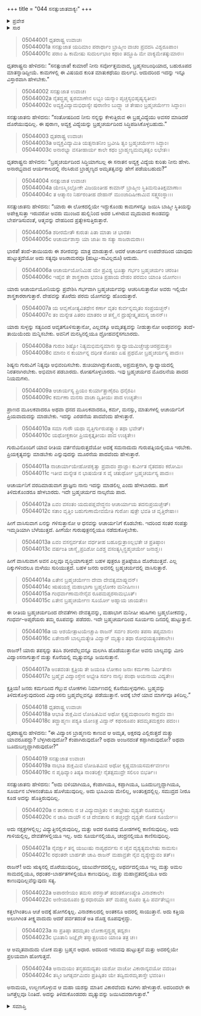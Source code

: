 +++
title = "044 ಸನತ್ಸುಜಾತವಾಕ್ಯಃ"
+++

<details><summary>ಪ್ರವೇಶ</summary>


।।   ಓಂ ಓಂ ನಮೋ ನಾರಾಯಣಾಯ।।   ಶ್ರೀ ವೇದವ್ಯಾಸಾಯ ನಮಃ ।।

ಶ್ರೀ ಕೃಷ್ಣದ್ವೈಪಾಯನ ವೇದವ್ಯಾಸ ವಿರಚಿತ  

**ಶ್ರೀ ಮಹಾಭಾರತ**

**ಉದ್ಯೋಗ ಪರ್ವ**

**ಸನತ್ಸುಜಾತ ಪರ್ವ**

**ಅಧ್ಯಾಯ 44**

</details>


<details><summary>ಸಾರ</summary>

ಸನತ್ಸುಜಾತನು ಧೃತರಾಷ್ಟ್ರನಿಗೆ ಬ್ರಹ್ಮಚರ್ಯದ ಕುರಿತು ವಿವರಿಸುವುದು (1-24).

</details>

> 05044001 ಧೃತರಾಷ್ಟ್ರ ಉವಾಚ।  
05044001a ಸನತ್ಸುಜಾತ ಯದಿಮಾಂ ಪರಾರ್ಥಾಂ
	ಬ್ರಾಹ್ಮೀಂ ವಾಚಂ ಪ್ರವದಸಿ ವಿಶ್ವರೂಪಾಂ।  
> 05044001c ಪರಾಂ ಹಿ ಕಾಮೇಷು ಸುದುರ್ಲಭಾಂ ಕಥಾಂ
	ತದ್ಬ್ರೂಹಿ ಮೇ ವಾಕ್ಯಮೇತತ್ಕುಮಾರ।।  

ಧೃತರಾಷ್ಟ್ರನು ಹೇಳಿದನು: “ಸನತ್ಸುಜಾತ! ಕುಮಾರ! ನೀನು ಸರ್ವೋತ್ತಮವಾದ, ಬ್ರಹ್ಮಸಂಬಂಧಿಯಾದ, ಬಹುರೂಪದ ಮಾತನ್ನಾಡಿದ್ದೀಯೆ. ಕಾಮಗಳಲ್ಲಿ ಈ ವಿಷಯದ ಕುರಿತ ಮಾತುಕಥೆಯು ದುರ್ಲಭ. ಆದುದರಿಂದ ಇದನ್ನು ಇನ್ನೂ ವಿಸ್ತಾರವಾಗಿ ಹೇಳಬೇಕು.”

> 05044002 ಸನತ್ಸುಜಾತ ಉವಾಚ।  
05044002a ನೈತದ್ಬ್ರಹ್ಮ ತ್ವರಮಾಣೇನ ಲಭ್ಯಂ
	ಯನ್ಮಾಂ ಪೃಚ್ಚಸ್ಯಭಿಹೃಷ್ಯಸ್ಯತೀವ।  
> 05044002c ಅವ್ಯಕ್ತವಿದ್ಯಾಮಭಿಧಾಸ್ಯೇ ಪುರಾಣೀಂ
	ಬುದ್ಧ್ಯಾ ಚ ತೇಷಾಂ ಬ್ರಹ್ಮಚರ್ಯೇಣ ಸಿದ್ಧಾಂ।।  

ಸನತ್ಸುಜಾತನು ಹೇಳಿದನು: “ಸಂತೋಷದಿಂದ ನೀನು ನನ್ನನ್ನು ಕೇಳುತ್ತಿರುವ ಈ ಬ್ರಹ್ಮವಿದ್ಯೆಯು ಅವಸರ ಮಾಡಿದರೆ ದೊರೆಯುವುದಿಲ್ಲ. ಈ ಪುರಾಣ, ಅವ್ಯಕ್ತ ವಿದ್ಯೆಯನ್ನು ಬ್ರಹ್ಮಚರ್ಯದಿಂದ ಸಿದ್ಧಿಪಡಿಸಿಕೊಳ್ಳಬಹುದು.”

> 05044003 ಧೃತರಾಷ್ಟ್ರ ಉವಾಚ।  
05044003a ಅವ್ಯಕ್ತವಿದ್ಯಾಮಿತಿ ಯತ್ಸನಾತನೀಂ
	ಬ್ರವೀಷಿ ತ್ವಂ ಬ್ರಹ್ಮಚರ್ಯೇಣ ಸಿದ್ಧಾಂ।  
> 05044003c ಅನಾರಭ್ಯಾ ವಸತೀಹಾರ್ಯ ಕಾಲೇ
	ಕಥಂ ಬ್ರಾಹ್ಮಣ್ಯಮಮೃತತ್ವಂ ಲಭೇತ।।   

ಧೃತರಾಷ್ಟ್ರನು ಹೇಳಿದನು: “ಬ್ರಹ್ಮಚರ್ಯದಿಂದ ಸಿದ್ಧಿಯಾಗಬಲ್ಲ ಈ ಸನಾತನ ಅವ್ಯಕ್ತ ವಿದ್ಯೆಯ ಕುರಿತು ನೀನು ಹೇಳು. ಅನಾರಭ್ಯವಾದ ಆರ್ಯಕಾಲದಲ್ಲಿ ನೆಲಸಿರುವ ಬ್ರಾಹ್ಮಣ್ಯದ ಅಮೃತತ್ವವನ್ನು ಹೇಗೆ ಪಡೆಯಬಹುದು?”

> 05044004 ಸನತ್ಸುಜಾತ ಉವಾಚ।  
05044004a ಯೇಽಸ್ಮಿಽಲ್ಲೋಕೇ ವಿಜಯಂತೀಹ ಕಾಮಾನ್
	ಬ್ರಾಹ್ಮೀಂ ಸ್ಥಿತಿಮನುತಿತಿಕ್ಷಮಾಣಾಃ।  
> 05044004c ತ ಆತ್ಮಾನಂ ನಿರ್ಹರಂತೀಹ ದೇಹಾನ್
	ಮುಂಜಾದಿಷೀಕಾಮಿವ ಸತ್ತ್ವಸಂಸ್ಥಾಃ।।   

ಸನತ್ಸುಜಾತನು ಹೇಳಿದನು: “ಯಾರು ಈ ಲೋಕದಲ್ಲಿಯೇ ಇದ್ದುಕೊಂಡು ಕಾಮಗಳನ್ನೂ ಜಯಿಸಿ ಬಾಹ್ಮೀ ಸ್ಥಿತಿಯನ್ನು ಅಪೇಕ್ಷಿಸುತ್ತಾ ಇರುವರೋ ಅವರು ಮುಂಜದ ಹುಲ್ಲಿನಿಂದ ಅದರ ಒಳಗಿರುವ ಮೃದುವಾದ ಕಾಂಡವನ್ನು ಬೇರ್ಪಡಿಸುವಂತೆ, ಆತ್ಮವನ್ನು ದೇಹದಿಂದ ಪ್ರತ್ಯೇಕಿಸುತ್ತಿರುತ್ತಾರೆ.

> 05044005a ಶರೀರಮೇತೌ ಕುರುತಃ ಪಿತಾ ಮಾತಾ ಚ ಭಾರತ।  
05044005c ಆಚಾರ್ಯಶಾಸ್ತಾ ಯಾ ಜಾತಿಃ ಸಾ ಸತ್ಯಾ ಸಾಜರಾಮರಾ।।

ಭಾರತ! ತಂದೆ-ತಾಯಿಯರು ಈ ಶರೀರವನ್ನು ಮಾತ್ರ ಮಾಡುತ್ತಾರೆ. ಆದರೆ ಆಚಾರ್ಯನ ಉಪದೇಶದಿಂದ ಯಾವುದು ಹುಟ್ಟುತ್ತದೆಯೋ ಅದು ಸತ್ಯವೂ ಅಜರಾಮರವೂ (ಹುಟ್ಟು-ಸಾವಿಲ್ಲದೂ) ಆದುದು.

> 05044006a ಆಚಾರ್ಯಯೋನಿಮಿಹ ಯೇ ಪ್ರವಿಶ್ಯ
	ಭೂತ್ವಾ ಗರ್ಭಂ ಬ್ರಹ್ಮಚರ್ಯಂ ಚರಂತಿ।  
> 05044006c ಇಹೈವ ತೇ ಶಾಸ್ತ್ರಕಾರಾ ಭವಂತಿ
	ಪ್ರಹಾಯ ದೇಹಂ ಪರಮಂ ಯಾಂತಿ ಯೋಗಂ।।  

ಯಾರು ಆಚಾರ್ಯಯೋನಿಯನ್ನು ಪ್ರವೇಶಿಸಿ ಗರ್ಭವಾಗಿ ಬ್ರಹ್ಮಚರ್ಯವನ್ನು ಆಚರಿಸಿಸುತ್ತಾರೋ ಅವರು ಇಲ್ಲಿಯೇ ಶಾಸ್ತ್ರಕಾರರಾಗುತ್ತಾರೆ. ದೇಹವನ್ನು ತೊರೆದು ಪರಮ ಯೋಗವನ್ನು ಹೊಂದುತ್ತಾರೆ.

> 05044007a ಯ ಆವೃಣೋತ್ಯವಿತಥೇನ ಕರ್ಣಾ
	ವೃತಂ ಕುರ್ವನ್ನಮೃತಂ ಸಂಪ್ರಯಚ್ಚನ್।   
> 05044007c ತಂ ಮನ್ಯೇತ ಪಿತರಂ ಮಾತರಂ ಚ
	ತಸ್ಮೈ ನ ದ್ರುಹ್ಯೇತ್ಕೃತಮಸ್ಯ ಜಾನನ್।।   

ಯಾರು ಸುಳ್ಳನ್ನು ಸತ್ಯದಿಂದ ಆವೃತಗೊಳಿಸುತ್ತಾನೋ, ಎಲ್ಲವಕ್ಕೂ ಅಮೃತತ್ವವನ್ನು ನೀಡುತ್ತಾನೋ ಅಂಥವನನ್ನು ತಂದೆ-ತಾಯಿಯೆಂದು ಮನ್ನಿಸಬೇಕು. ಅವನಿಗೆ ಮನಸ್ಸಿನಲ್ಲಿಯೂ ದ್ರೋಹವನ್ನೆಸಗಬಾರದು.

> 05044008a ಗುರುಂ ಶಿಷ್ಯೋ ನಿತ್ಯಮಭಿಮನ್ಯಮಾನಃ
	ಸ್ವಾಧ್ಯಾಯಮಿಚ್ಚೇಚ್ಚುಚಿರಪ್ರಮತ್ತಃ।   
> 05044008c ಮಾನಂ ನ ಕುರ್ಯಾನ್ನ ದಧೀತ ರೋಷಂ
	ಏಷ ಪ್ರಥಮೋ ಬ್ರಹ್ಮಚರ್ಯಸ್ಯ ಪಾದಃ।।   

ಶಿಷ್ಯನು ಗುರುವಿಗೆ ನಿತ್ಯವೂ ಅಭಿವಂದಿಸಬೇಕು. ಶುಚಿಯಾಗಿದ್ದುಕೊಂಡು, ಅಪ್ರಮತ್ತನಾಗಿ, ಸ್ವಾಧ್ಯಾಯದಲ್ಲಿ ನಿರತನಾಗಿರಬೇಕು. ಅಭಿಮಾನ ಪಡಬಾರದು. ರೋಷಗೊಳ್ಳಬಾರದು. ಇವು ಬ್ರಹ್ಮಚರ್ಯದ ಮೊದಲನೆಯ ಪಾದದ ನಿಯಮಗಳು.

> 05044009a ಆಚಾರ್ಯಸ್ಯ ಪ್ರಿಯಂ ಕುರ್ಯಾತ್ಪ್ರಾಣೈರಪಿ ಧನೈರಪಿ।  
05044009c ಕರ್ಮಣಾ ಮನಸಾ ವಾಚಾ ದ್ವಿತೀಯಃ ಪಾದ ಉಚ್ಯತೇ।।

ಪ್ರಾಣದ ಮೂಲಕವಾದರೂ ಅಥವಾ ಧನದ ಮೂಲಕವಾದರೂ, ಕರ್ಮ, ಮನಸ್ಸು, ಮಾತುಗಳಲ್ಲಿ ಆಚಾರ್ಯನಿಗೆ ಪ್ರಿಯವಾದುದನ್ನು ಮಾಡಬೇಕು. ಇದನ್ನು ಎರಡನೆಯ ಪಾದವೆಂದು ಹೇಳುತ್ತಾರೆ.

> 05044010a ಸಮಾ ಗುರೌ ಯಥಾ ವೃತ್ತಿರ್ಗುರುಪತ್ನ್ಯಾಂ ತಥಾ ಭವೇತ್।  
05044010c ಯಥೋಕ್ತಕಾರೀ ಪ್ರಿಯಕೃತ್ತೃತೀಯಃ ಪಾದ ಉಚ್ಯತೇ।।

ಗುರುವಿನೊಂದಿಗೆ ಯಾವ ರೀತಿಯ ವರ್ತನೆಯಿರುತ್ತದೆಯೋ ಅದಕ್ಕೆ ಸಮನಾದುದು ಗುರುಪತ್ನಿಯಲ್ಲಿಯೂ ಇರಬೇಕು. ಪ್ರಿಯಕೃತ್ಯವನ್ನು ಮಾಡಬೇಕು ಎನ್ನುವುದನ್ನು ಮೂರನೆಯ ಪಾದವೆಂದು ಹೇಳುತ್ತಾರೆ.

> 05044011a ನಾಚಾರ್ಯಾಯೇಹೋಪಕೃತ್ವಾ ಪ್ರವಾದಂ
	ಪ್ರಾಜ್ಞಾಃ ಕುರ್ವೀತ ನೈತದಹಂ ಕರೋಮಿ।  
> 05044011c ಇತೀವ ಮನ್ಯೇತ ನ ಭಾಷಯೇತ
	ಸ ವೈ ಚತುರ್ಥೋ ಬ್ರಹ್ಮಚರ್ಯಸ್ಯ ಪಾದಃ।।  

ಆಚಾರ್ಯನಿಗೆ ವರದಿಮಾಡುವಾಗ ಪ್ರಾಜ್ಞನು ನಾನು ಇದನ್ನು ಮಾಡಲಿಲ್ಲ ಎಂದು ಹೇಳಬಾರದು. ಹಾಗೆ ತಿಳಿದುಕೊಂಡರೂ ಹೇಳಬಾರದು. ಇದೇ ಬ್ರಹ್ಮಚರ್ಯದ ನಾಲ್ಕನೆಯ ಪಾದ.

> 05044012a ಏವಂ ವಸಂತಂ ಯದುಪಪ್ಲವೇದ್ಧನಂ
	ಆಚಾರ್ಯಾಯ ತದನುಪ್ರಯಚ್ಚೇತ್।  
> 05044012c ಸತಾಂ ವೃತ್ತಿಂ ಬಹುಗುಣಾಮೇವಮೇತಿ
	ಗುರೋಃ ಪುತ್ರೇ ಭವತಿ ಚ ವೃತ್ತಿರೇಷಾ।।  

ಹೀಗೆ ವಾಸಿಸುವಾಗ ಏನನ್ನು ಗಳಿಸುತ್ತಾನೋ ಆ ಧನವನ್ನು ಆಚಾರ್ಯನಿಗೆ ಕೊಡಬೇಕು. ಇದರಿಂದ ಸಂತರ ಸಂಪತ್ತು ಇಮ್ಮಡಿಯಾಗಿ ಬೆಳೆಯುತ್ತದೆ. ಹೀಗೆಯೇ ಗುರುಪುತ್ರನಲ್ಲಿಯೂ ನಡೆದುಕೊಳ್ಳಬೇಕು.

> 05044013a ಏವಂ ವಸನ್ಸರ್ವತೋ ವರ್ಧತೀಹ
	ಬಹೂನ್ಪುತ್ರಾಽಲ್ಲಭತೇ ಚ ಪ್ರತಿಷ್ಠಾಂ।  
> 05044013c ವರ್ಷಂತಿ ಚಾಸ್ಮೈ ಪ್ರದಿಶೋ ದಿಶಶ್ಚ
	ವಸಂತ್ಯಸ್ಮಿನ್ಬ್ರಹ್ಮಚರ್ಯೇ ಜನಾಶ್ಚ।।  

ಹೀಗೆ ವಾಸಿಸುವಾಗ ಅವನ ಎಲ್ಲವೂ ವೃದ್ಧಿಯಾಗುತ್ತದೆ: ಬಹಳ ಪುತ್ರರೂ ಪ್ರತಿಷ್ಠೆಯೂ ದೊರೆಯುತ್ತವೆ. ಎಲ್ಲ ದಿಕ್ಕುಗಳಿಂದಲೂ ಮಳೆಯು ಸುರಿಯುತ್ತದೆ. ಬಹಳ ಜನರು ಅವನಲ್ಲಿ ಬ್ರಹ್ಮಚರ್ಯದಲ್ಲಿ ವಾಸಿಸುತ್ತಾರೆ.

> 05044014a ಏತೇನ ಬ್ರಹ್ಮಚರ್ಯೇಣ ದೇವಾ ದೇವತ್ವಮಾಪ್ನುವನ್।  
05044014c ಋಷಯಶ್ಚ ಮಹಾಭಾಗಾ ಬ್ರಹ್ಮಲೋಕಂ ಮನೀಷಿಣಃ।।  
05044015a ಗಂಧರ್ವಾಣಾಮನೇನೈವ ರೂಪಮಪ್ಸರಸಾಮಭೂತ್।   
05044015c ಏತೇನ ಬ್ರಹ್ಮಚರ್ಯೇಣ ಸೂರ್ಯೋ ಅಹ್ನಾಯ ಜಾಯತೇ।।

ಈ ರೀತಿಯ ಬ್ರಹ್ಮಚರ್ಯದಿಂದ ದೇವತೆಗಳು ದೇವತ್ವವನ್ನು, ಮಹಾಭಾಗ ಮನೀಷೀ ಋಷಿಗಳು ಬ್ರಹ್ಮಲೋಕವನ್ನು, ಗಂಧರ್ವ-ಅಪ್ಸರೆಯರು ತಮ್ಮ ರೂಪವನ್ನು ಪಡೆದರು. ಇದೇ ಬ್ರಹ್ಮಚರ್ಯದಿಂದ ಸೂರ್ಯನು ದಿನದಲ್ಲಿ ಹುಟ್ಟುತ್ತಾನೆ.

> 05044016a ಯ ಆಶಯೇತ್ಪಾಟಯೇಚ್ಚಾಪಿ ರಾಜನ್
	ಸರ್ವಂ ಶರೀರಂ ತಪಸಾ ತಪ್ಯಮಾನಃ।  
> 05044016c ಏತೇನಾಸೌ ಬಾಲ್ಯಮತ್ಯೇತಿ ವಿದ್ವಾನ್
	ಮೃತ್ಯುಂ ತಥಾ ರೋಧಯತ್ಯಂತಕಾಲೇ।।  

ರಾಜನ್! ಯಾರು ತಪಸ್ಸನ್ನು ತಪಿಸಿ ಶರೀರವೆಲ್ಲವನ್ನೂ ಮಲಗಿಸಿ ಹೊಡೆಯುತ್ತಾನೋ ಅವನು ಬಾಲ್ಯವನ್ನು ಮೀರಿ ವಿದ್ವಾಂಸನಾಗುತ್ತಾನೆ ಮತ್ತು ಕೊನೆಯಲ್ಲಿ ಮೃತ್ಯುವನ್ನೂ ಜಯಿಸುತ್ತಾನೆ.

> 05044017a ಅಂತವಂತಃ ಕ್ಷತ್ರಿಯ ತೇ ಜಯಂತಿ
	ಲೋಕಾಂ ಜನಾಃ ಕರ್ಮಣಾ ನಿರ್ಮಿತೇನ।  
> 05044017c ಬ್ರಹ್ಮೈವ ವಿದ್ವಾಂಸ್ತೇನ ಅಭ್ಯೇತಿ ಸರ್ವಂ
	ನಾನ್ಯಃ ಪಂಥಾ ಅಯನಾಯ ವಿದ್ಯತೇ।।  

ಕ್ಷತ್ರಿಯ! ಜನರು ಕರ್ಮದಿಂದ ಗೆಲ್ಲುವ ಲೋಕಗಳು ನಿರ್ಮಾಣದಲ್ಲಿ ಕೊನೆಯುಳ್ಳವುಗಳು. ಬ್ರಹ್ಮವನ್ನು ತಿಳಿದುಕೊಳ್ಳುವುದರಿಂದ ವಿದ್ವಾಂಸನು ಬ್ರಹ್ಮವೆಲ್ಲವನ್ನೂ ಪಡೆಯುತ್ತಾನೆ. ಅದಕ್ಕೆ ಬೇರೆ ಯಾವ ಮಾರ್ಗವೂ ತಿಳಿದಿಲ್ಲ.”

> 05044018 ಧೃತರಾಷ್ಟ್ರ ಉವಾಚ।  
05044018a ಆಭಾತಿ ಶುಕ್ಲಮಿವ ಲೋಹಿತಮಿವ
	ಅಥೋ ಕೃಷ್ಣಮಥಾಂಜನಂ ಕಾದ್ರವಂ ವಾ।  
> 05044018c ತದ್ಬ್ರಾಹ್ಮಣಃ ಪಶ್ಯತಿ ಯೋಽತ್ರ ವಿದ್ವಾನ್
	ಕಥಂರೂಪಂ ತದಮೃತಮಕ್ಷರಂ ಪದಂ।।  

ಧೃತರಾಷ್ಟ್ರನು ಹೇಳಿದನು: “ಈ ವಿದ್ವಾಂಸ ಬ್ರಾಹ್ಮಣನು ಕಾಣುವ ಆ ಅಮೃತ, ಅಕ್ಷರವು ಎಲ್ಲಿರುತ್ತದೆ ಮತ್ತು ಯಾವರೂಪದ್ದು? ಬೆಳ್ಳಗಿರುವುದೋ? ಕೆಂಪಾಗಿರುವುದೋ? ಅಥವಾ ಅಂಜನದಂತೆ ಕಪ್ಪಾಗಿರುವುದೋ? ಅಥವಾ ಬೂದುಬಣ್ಣದ್ದಾಗಿರುವುದೋ?”

> 05044019 ಸನತ್ಸುಜಾತ ಉವಾಚ।  
05044019a ನಾಭಾತಿ ಶುಕ್ಲಮಿವ ಲೋಹಿತಮಿವ
	ಅಥೋ ಕೃಷ್ಣಮಾಯಸಮರ್ಕವರ್ಣಂ।  
> 05044019c ನ ಪೃಥಿವ್ಯಾಂ ತಿಷ್ಠತಿ ನಾಂತರಿಕ್ಷೇ
	ನೈತತ್ಸಮುದ್ರೇ ಸಲಿಲಂ ಬಿಭರ್ತಿ।।  

ಸನತ್ಸುಜಾತನು ಹೇಳಿದನು: “ಅದು ಬಿಳಿಯಾಗಿಯೂ, ಕೆಂಪಾಗಿಯೂ, ಕಪ್ಪಾಗಿಯೂ, ಬೂದುಬಣ್ಣದ್ದಾಗಿಯೂ, ಸೂರ್ಯನ ಬೆಳಕಿನಂತೆಯೂ ಹೊಳೆಯುವುದಿಲ್ಲ. ಅದು ಭೂಮಿಯ ಮೇಲಿಲ್ಲ, ಅಂತರಿಕ್ಷದಲ್ಲಿಲ್ಲ. ಸಮುದ್ರದ ನೀರೂ ಕೂಡ ಅದನ್ನು ಹೊತ್ತಿರುವುದಿಲ್ಲ.

> 05044020a ನ ತಾರಕಾಸು ನ ಚ ವಿದ್ಯುದಾಶ್ರಿತಂ
	ನ ಚಾಭ್ರೇಷು ದೃಶ್ಯತೇ ರೂಪಮಸ್ಯ।  
> 05044020c ನ ಚಾಪಿ ವಾಯೌ ನ ಚ ದೇವತಾಸು
	ನ ತಚ್ಚಂದ್ರೇ ದೃಶ್ಯತೇ ನೋತ ಸೂರ್ಯೇ।।  

ಅದು ನಕ್ಷತ್ರಗಳಲ್ಲಿಲ್ಲ; ವಿದ್ಯುತ್ತಿನಲ್ಲಿರುವುದಿಲ್ಲ, ಮತ್ತು ಅದರ ರೂಪವು ಮೋಡಗಳಲ್ಲಿ ಕಾಣಿಸುವುದಿಲ್ಲ. ಅದು ಗಾಳಿಯಲ್ಲಿಲ್ಲ, ದೇವತೆಗಳಲ್ಲಿಯೂ ಇಲ್ಲ. ಅದು ಸೂರ್ಯನಲ್ಲಿಯೂ, ಚಂದ್ರನಲ್ಲಿಯೂ ಕಾಣಿಸುವುದಿಲ್ಲ.

> 05044021a ನೈವರ್ಕ್ಷು ತನ್ನ ಯಜುಃಷು ನಾಪ್ಯಥರ್ವಸು
	ನ ಚೈವ ದೃಶ್ಯತ್ಯಮಲೇಷು ಸಾಮಸು।  
> 05044021c ರಥಂತರೇ ಬಾರ್ಹತೇ ಚಾಪಿ ರಾಜನ್
	ಮಹಾವ್ರತೇ ನೈವ ದೃಶ್ಯೇದ್ಧ್ರುವಂ ತತ್।।  

ರಾಜನ್! ಅದು ಋಕ್ಕಿನಲ್ಲಿ ದೊರೆಯುವುದಿಲ್ಲ, ಯಜುರ್ವೇದದಲ್ಲಿಲ್ಲ, ಅಥರ್ವದಲ್ಲಿಯೂ ಇಲ್ಲ ಮತ್ತು ಅಮಲ ಸಾಮದಲ್ಲಿಯೂ, ರಥಂತರ-ಬಾರ್ಹತಗಳಲ್ಲಿಯೂ ಕಾಣುವುದಿಲ್ಲ. ಮತ್ತು ಮಹಾವ್ರತದಲ್ಲಿಯೂ ಅದು ಕಾಣುವುದಿಲ್ಲವೆನ್ನುವುದು ಸತ್ಯ.

> 05044022a ಅಪಾರಣೀಯಂ ತಮಸಃ ಪರಸ್ತಾತ್
	ತದಂತಕೋಽಪ್ಯೇತಿ ವಿನಾಶಕಾಲೇ।  
> 05044022c ಅಣೀಯರೂಪಂ ಕ್ಷುರಧಾರಯಾ ತನ್
	ಮಹಚ್ಚ ರೂಪಂ ತ್ವಪಿ ಪರ್ವತೇಭ್ಯಃ।।   

ಕತ್ತಲೆಗಿಂತಲೂ ಆಚೆ ಅದಕ್ಕೆ ಹೋಗಲಿಕ್ಕಿಲ್ಲ. ವಿನಾಶಕಾಲದಲ್ಲಿ ಅಂತಕನೂ ಅದರಲ್ಲಿ ಸಾಯುತ್ತಾನೆ. ಅದು ಕತ್ತಿಯ ಅಲುಗಿಗಿಂತ ತೀಕ್ಷ್ಣವಾದುದು ಆದರೆ ಪರ್ವತದಂತೆ ಅತಿ ದೊಡ್ಡ ರೂಪವುಳ್ಳದ್ದು.

> 05044023a ಸಾ ಪ್ರತಿಷ್ಠಾ ತದಮೃತಂ ಲೋಕಾಸ್ತದ್ಬ್ರಹ್ಮ ತದ್ಯಶಃ।  
05044023c ಭೂತಾನಿ ಜಜ್ಞೈರೇ ತಸ್ಮಾತ್ಪ್ರಲಯಂ ಯಾಂತಿ ತತ್ರ ಚ।।

ಆ ಅಮೃತವಾದುದು ಲೋಕ ಮತ್ತು ಬ್ರಹ್ಮನ ಅಧಾರ. ಅದರಿಂದ ಇರುವವು ಹುಟ್ಟುತ್ತವೆ ಮತ್ತು ಅದರಲ್ಲಿಯೇ ಪ್ರಲಯವಾಗಿ ಹೋಗುತ್ತವೆ.

> 05044024a ಅನಾಮಯಂ ತನ್ಮಹದುದ್ಯತಂ ಯಶೋ
	ವಾಚೋ ವಿಕಾರಾನ್ಕವಯೋ ವದಂತಿ।  
> 05044024c ತಸ್ಮಿಂ ಜಗತ್ಸರ್ವಮಿದಂ ಪ್ರತಿಷ್ಠಿತಂ
	ಯೇ ತದ್ವಿದುರಮೃತಾಸ್ತೇ ಭವಂತಿ।।  

ಅನಾಮಯ, ಉಲ್ಭಣಗೊಳ್ಳುವ ಆ ಮಹಾ ಯಶಸ್ಸು ಮಾತಿನ ವಿಕಾರವೆಂದು ಕವಿಗಳು ಹೇಳುತ್ತಾರೆ. ಅದರಿಂದಲೇ ಈ ಜಗತ್ತೆಲ್ಲವೂ ನಿಂತಿದೆ. ಅದನ್ನು ತಿಳಿದುಕೊಂಡವರು ಮೃತ್ಯುವನ್ನು ಜಯಿಸಿದವರಾಗುತ್ತಾರೆ.”


<details><summary>ಸಮಾಪ್ತಿ</summary>


ಇತಿ ಶ್ರೀ ಮಹಾಭಾರತೇ ಉದ್ಯೋಗ ಪರ್ವಣಿ ಸನತ್ಸುಜಾತ ಪರ್ವಣಿ ಸನತ್ಸುಜಾತವಾಕ್ಯೇ ಚತುಶ್ಚತ್ವಾರಿಂಶೋಽಧ್ಯಾಯಃ।  
ಇದು ಶ್ರೀ ಮಹಾಭಾರತದಲ್ಲಿ ಉದ್ಯೋಗ ಪರ್ವದಲ್ಲಿ ಸನತ್ಸುಜಾತ ಪರ್ವದಲ್ಲಿ ಸನತ್ಸುಜಾತವಾಕ್ಯದಲ್ಲಿ ನಲ್ವತ್ನಾಲ್ಕನೆಯ ಅಧ್ಯಾಯವು.

</details>
